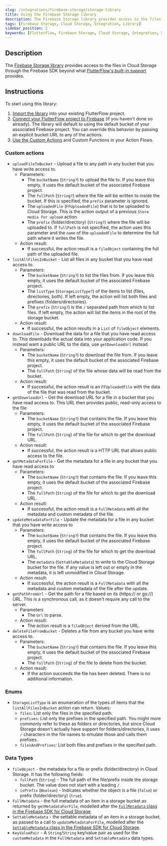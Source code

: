 ```yaml
---
slug: /integrations/firebase-storage/storage-library
title: Using the Firebase Storage library
description: The Firebase Storage library provides access to the files in Cloud Storage through the Firebase SDK beyond what FlutterFlow's built-in support provides.
tags: [Firebase Storage, Cloud Storage, Integration, Library]
sidebar_position: 2
keywords: [FlutterFlow, Firebase Storage, Cloud Storage, Integration, Security]
---
```


## Description

The [Firebase Storage library][storage-library-item] provides access to the files in Cloud Storage through the Firebase SDK beyond what [FlutterFlow's built-in support](/concepts/file-handling) provides.


[storage-library-item]: https://marketplace.flutterflow.io/item/Ec3NWw8sxqJ1tbriOIEE

## Instructions

To start using this library:

1. [Import the library](/resources/projects/libraries/#importing-a-library) into your existing FlutterFlow project.
2. [Connect your FlutterFlow project to Firebase](/integrations/firebase/connect-to-firebase/) (if you haven't done so already).
   The library will default to using the default bucket of your associated Firebase project. You can override this behavior by passing an explicit bucket URL to any of the actions. 
3. [Use the Custom Actions](/concepts/custom-code/custom-actions/#using-a-custom-action) and Custom Functions in your Action Flows.


### Custom actions

* `uploadFileToBucket` \- Upload a file to any path in any bucket that you have write access to.  
  * Parameters:
    * The `bucketName` (`String?`) to upload the file to. If you leave this empty, it uses the default bucket of the associated Firebase project.  
    * The `fullPath` (`String?`) where the file will be written to inside the bucket. If this is specified, the `prefix` parameter is ignored.  
    * The `uploadedFile` (`FFUploadedFile`) that is to be uploaded to Cloud Storage. This is the action output of a previous `Store media for upload` action.  
    * The `prefix` (folder/directory) (`String?`) where the file will be uploaded to. If `fullPath` is not specified, the action uses this parameter and the `name` of the `uploadedFile` to determine the full path where it writes the file.  
  * Action result:  
    * If successful, the action result is a `fileObject` containing the full path of the uploaded file.  
* `listAllFilesInBucket` \- List all files in any bucket that you have read access to.   
  * Parameters:  
    * The `bucketName` (`String?`) to list the files from. If you leave this empty, it uses the default bucket of the associated Firebase project.  
    * The `listType` (`StorageListType?`) of the items to list (files, directories, both). If left empty, the action will list both files and prefixes (folders/directories).  
    * The `prefix` (`String?`) is the `/` separated path from which to list files. If left empty, the action will list the items in the root of the storage bucket.  
  * Action result:  
    * If successful, the action results in a `List` of `fileObject` elements.  
* `downloadFile` \- Download the data for a file that you have read access to. This downloads the actual data into your application code. If you instead want a public URL to the data, use `getDownloadUrl` instead.  
  * Parameters:  
    * The `bucketName` (`String?`) to download the file from. If you leave this empty, it uses the default bucket of the associated Firebase project.  
    * The `fullPath` (`String`) of the file whose data will be read from the bucket.  
  * Action result:  
    * If successful, the action result is an `FFUploadedFile` with the data of the file that was read from the bucket.  
* `getDownloadUrl` \- Get the download URL for a file in a bucket that you have read access to. This URL then provides public, read-only access to the file  
  * Parameters:  
    * The `bucketName` (`String?`) that contains the file. If you leave this empty, it uses the default bucket of the associated Firebase project.  
    * The `fullPath` (`String`) of the file for which to get the download URL.  
  * Action result:  
    * If successful, the action result is a HTTP URL that allows public access to the file.  
* `getMetadataForFile` \- Get the metadata for a file in any bucket that you have read access to  
  * Parameters:  
    * The `bucketName` (`String?`) that contains the file. If you leave this empty, it uses the default bucket of the associated Firebase project.  
    * The `fullPath` (`String`) of the file for which to get the download URL.  
  * Action result:  
    * If successful, the action result is a `FullMetadata` with all the metadata and custom metadata of the file.  
* `updateMetadataForFile` \-  Update the metadata for a file in any bucket that you have write access to  
  * Parameters:  
    * The `bucketName` (`String?`) that contains the file. If you leave this empty, it uses the default bucket of the associated Firebase project.  
    * The `fullPath` (`String`) of the file for which to get the download URL.  
    * The `metadata` (`SettableMetadata`) to write to the Cloud Storage bucket for the file. If any value is left out or empty in the metadata, it is left unmodified in Cloud Storage.  
  * Action result:  
    * If successful, the action result is a `FullMetadata` with all the metadata and custom metadata of the file after the update.  
* `getPathFromUrl` \- Get the path for a file based on its (https:// or gs://) URL. This is a synchronous call, as it doesn't require any call to the server.  
  * Parameters  
    * The `Url` to parse.  
  * Action result:  
    * The action result is a `fileObject` derived from the URL.  
* `deleteFileFromBucket` \- Deletes a file from any bucket you have write access to.  
  * Parameters:  
    * The `bucketName` (`String?`) that contains the file. If you leave this empty, it uses the default bucket of the associated Firebase project.  
    * The `fullPath` (`String`) of the file to delete from the bucket.  
  * Action result:  
    * If the action succeeds the file has been deleted. There is no additional information.

### Enums

* `StorageListType` is an enumeration of the types of items that the `listAllFilesInBucket` action can return. Values:  
  * `files`: List only the files in the specified path.  
  * `prefixes`: List only the prefixes in the specified path. You might more commonly refer to these as folders or directories, but since Cloud Storage doesn't actually have support for folders/directories, it uses `/` characters in the file names to emulate those and calls them prefixes.  
  * `filesAndPrefixes`: List both files and prefixes in the specified path.

### Data Types

* `fileObject` \- the metadata for a file or prefix (folder/directory) in Cloud Storage. It has the following fields:  
  * `fullPath` (`String`) \- The full path of the file/prefix inside the storage bucket. The value does not start with a leading `/`.  
  * `isPrefix` (`Boolean`) \- Indicates whether the object is a file (`false`) or prefix (folder/directory) (`true`).  
* `FullMetadata` \- the full metadata of an item in a storage bucket as returned by `getMetadataForFile`, modelled after the [`FullMetadata` class in the Firebase SDK for Cloud Storage](https://pub.dev/documentation/firebase_storage/latest/firebase_storage/FullMetadata-class.html).
* `SettableMetadata` \- the settable metadata of an item in a storage bucket, as passed to a call to `updateMetadataForFile`, modelled after the [`SettableMetadata` class in the Firebase SDK for Cloud Storage](https://pub.dev/documentation/firebase_storage/latest/firebase_storage/SettableMetadata-class.html).  
* `KeyValuePair` \- A `String`/`String` key/value pair as used for the `customMetadata` in the `FullMetadata` and `SettableMetadata` data types.
